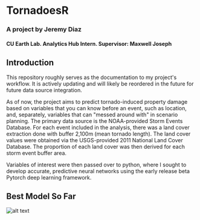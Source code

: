 # TornadoesR

### A project by Jeremy Diaz
#### CU Earth Lab. Analytics Hub Intern. Supervisor: Maxwell Joseph

## Introduction

This repository roughly serves as the documentation to my project's workflow. It is actively updating and will likely be reordered in the future for future data source integration.

As of now, the project aims to predict tornado-induced property damage based on variables that you can know before an event, such as location, and, separately, variables that can "messed around with" in scenario planning. The primary data source is the NOAA-provided Storm Events Database. For each event included in the analysis, there was a land cover extraction done with buffer 2,100m (mean tornado length). The land cover values were obtained via the USGS-provided 2011 National Land Cover Database. The proportion of each land cover was then derived for each storm event buffer area.

Variables of interest were then passed over to python, where I sought to develop accurate, predictive neural networks using the early release beta Pytorch deep learning framework.

## Best Model So Far

![alt text](https://raw.githubusercontent.com/jdiaz4302/tornadoesr/images/best_model_june_4_2017.png)
